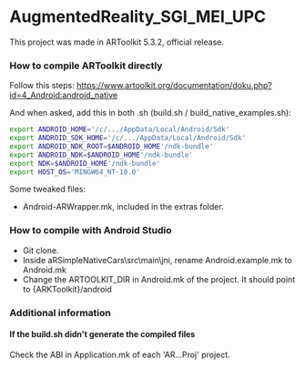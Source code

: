 # AugmentedReality_SGI_MEI_UPC

This project was made in ARToolkit 5.3.2, official release.

### How to compile ARToolkit directly

Follow this steps: https://www.artoolkit.org/documentation/doku.php?id=4_Android:android_native

And when asked, add this in both .sh (build.sh / build_native_examples.sh):

```bash
export ANDROID_HOME='/c/.../AppData/Local/Android/Sdk'
export ANDROID_SDK_HOME='/c/.../AppData/Local/Android/Sdk'
export ANDROID_NDK_ROOT=$ANDROID_HOME'/ndk-bundle'
export ANDROID_NDK=$ANDROID_HOME'/ndk-bundle'
export NDK=$ANDROID_HOME'/ndk-bundle'
export HOST_OS='MINGW64_NT-10.0'
```

Some tweaked files:

- Android-ARWrapper.mk, included in the extras folder.

### How to compile with Android Studio

- Git clone.
- Inside aRSimpleNativeCars\src\main\jni, rename Android.example.mk to Android.mk
- Change the ARTOOLKIT_DIR in Android.mk of the project. It should point to {ARKToolkit}/android

### Additional information

#### If the build.sh didn't generate the compiled files
Check the ABI in Application.mk of each 'AR...Proj' project.

